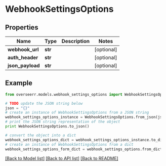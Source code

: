 # WebhookSettingsOptions


## Properties

Name | Type | Description | Notes
------------ | ------------- | ------------- | -------------
**webhook_url** | **str** |  | [optional] 
**auth_header** | **str** |  | [optional] 
**json_payload** | **str** |  | [optional] 

## Example

```python
from overseerr.models.webhook_settings_options import WebhookSettingsOptions

# TODO update the JSON string below
json = "{}"
# create an instance of WebhookSettingsOptions from a JSON string
webhook_settings_options_instance = WebhookSettingsOptions.from_json(json)
# print the JSON string representation of the object
print WebhookSettingsOptions.to_json()

# convert the object into a dict
webhook_settings_options_dict = webhook_settings_options_instance.to_dict()
# create an instance of WebhookSettingsOptions from a dict
webhook_settings_options_form_dict = webhook_settings_options.from_dict(webhook_settings_options_dict)
```
[[Back to Model list]](../README.md#documentation-for-models) [[Back to API list]](../README.md#documentation-for-api-endpoints) [[Back to README]](../README.md)


